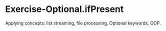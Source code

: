 # Exercise-Optional.ifPresent
Applying concepts: list streaming, file processing, Optional keywords, OOP.
